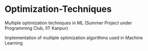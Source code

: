 # Optimization-Techniques
Multiple optimization techniques in ML (Summer Project under Programming Club, IIT Kanpur)

Implementation of multiple optimization algorithms used in Machine Learning
